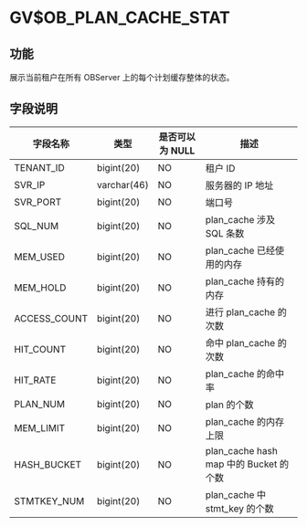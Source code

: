 GV$OB_PLAN_CACHE_STAT 
==========================================

功能 
-----------

展示当前租户在所有 OBServer 上的每个计划缓存整体的状态。

字段说明 
-------------



|     字段名称     |     类型      | 是否可以为 NULL |                描述                 |
|--------------|-------------|------------|-----------------------------------|
| TENANT_ID    | bigint(20)  | NO         | 租户 ID                             |
| SVR_IP       | varchar(46) | NO         | 服务器的 IP 地址                        |
| SVR_PORT     | bigint(20)  | NO         | 端口号                               |
| SQL_NUM      | bigint(20)  | NO         | plan_cache 涉及 SQL 条数              |
| MEM_USED     | bigint(20)  | NO         | plan_cache 已经使用的内存                |
| MEM_HOLD     | bigint(20)  | NO         | plan_cache 持有的内存                  |
| ACCESS_COUNT | bigint(20)  | NO         | 进行 plan_cache 的次数                 |
| HIT_COUNT    | bigint(20)  | NO         | 命中 plan_cache 的次数                 |
| HIT_RATE     | bigint(20)  | NO         | plan_cache 的命中率                   |
| PLAN_NUM     | bigint(20)  | NO         | plan 的个数                          |
| MEM_LIMIT    | bigint(20)  | NO         | plan_cache 的内存上限                  |
| HASH_BUCKET  | bigint(20)  | NO         | plan_cache hash map 中的 Bucket 的个数 |
| STMTKEY_NUM  | bigint(20)  | NO         | plan_cache 中 stmt_key 的个数         |


